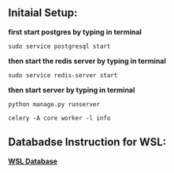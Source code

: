 ## Initaial Setup:

**first start postgres by typing in terminal**

`sudo service postgresql start`

**then start the redis server by typing in terminal**

`sudo service redis-server start`

**then start server by typing in terminal**

`python manage.py runserver`


`celery -A core worker -l info`


## Databadse Instruction for WSL:

[**WSL Database**](https://learn.microsoft.com/en-us/windows/wsl/tutorials/wsl-database)

